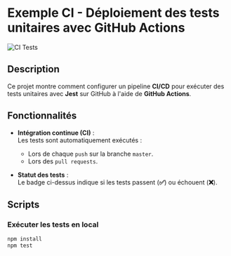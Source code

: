 

# Exemple CI - Déploiement des tests unitaires avec GitHub Actions
 
![CI Tests](https://github.com/shisui06/actions/workflows/ci-tests.yml/badge.svg)
 
## Description
 
Ce projet montre comment configurer un pipeline **CI/CD** pour exécuter des tests unitaires avec **Jest** sur GitHub à l'aide de **GitHub Actions**.
 
## Fonctionnalités
 
- **Intégration continue (CI)** :  
  Les tests sont automatiquement exécutés :
  - Lors de chaque `push` sur la branche `master`.
  - Lors des `pull requests`.
 
- **Statut des tests** :  
  Le badge ci-dessus indique si les tests passent (**✅**) ou échouent (**❌**).
 
## Scripts
 
### Exécuter les tests en local
 
```bash
npm install
npm test
 